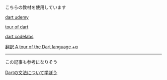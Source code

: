 こちらの教材を使用しています

[dart udemy](https://www.udemy.com/course/flutter-dart/)

[tour of dart](https://dart.dev/language)

[dart codelabs](https://dart.dev/codelabs)

[翻訳 A tour of the Dart language +α](https://qiita.com/yana1316/items/dff227fde4cc76b1b9ab)

---

この記事も参考になりそう

[Dartの文法について学ぼう](https://qiita.com/my_programming/items/9ba25114ef217d077ca5)

